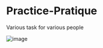 # Practice-Pratique

Various task for various people

![image](https://user-images.githubusercontent.com/92337987/177013675-f3cea375-c75d-403d-b6d9-0ec684fe84dc.png)
